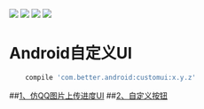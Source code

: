 [![](https://img.shields.io/badge/moven%20center-1.1.0-brightgreen.svg?style=flat)](https://bintray.com/betterliang/Android/customui)
![](https://img.shields.io/badge/minSdk-15-blue.svg)
[![](https://img.shields.io/github/stars/lianghuiyong/CustomUI.svg)](https://github.com/lianghuiyong/CustomUI/stargazers)
[![](https://img.shields.io/github/forks/lianghuiyong/CustomUI.svg)](https://github.com/lianghuiyong/CustomUI/network)

# Android自定义UI

```gradle
    compile 'com.better.android:customui:x.y.z'
```

##[1、仿QQ图片上传进度UI](./readme/Readme_ImageProgress.md "仿QQ图片上传进度UI")
##[2、自定义按钮](./readme/Readme_ShapeButton.md "自定义shape按钮")
